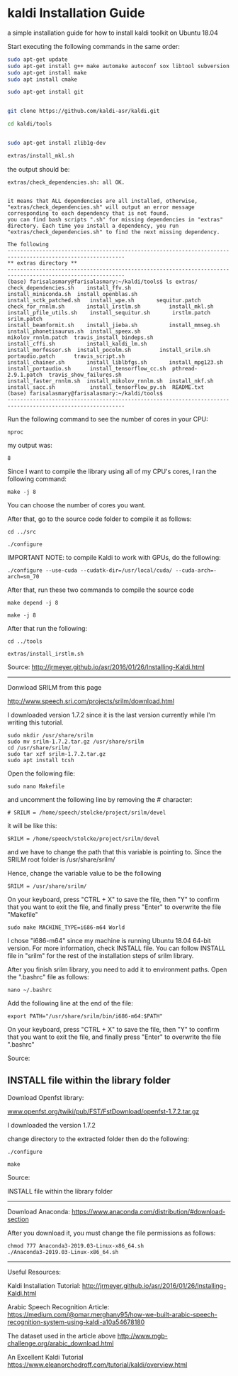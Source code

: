 # kaldi Installation Guide
a simple installation guide for how to install kaldi toolkit on Ubuntu 18.04

Start executing the following commands in the same order:

```bash
sudo apt-get update
sudo apt-get install g++ make automake autoconf sox libtool subversion python2.7
sudo apt-get install make
sudo apt install cmake

sudo apt-get install git


git clone https://github.com/kaldi-asr/kaldi.git

cd kaldi/tools


sudo apt-get install zlib1g-dev

extras/install_mkl.sh
```

the output should be:

    extras/check_dependencies.sh: all OK.


    it means that ALL dependencies are all installed, otherwise, "extras/check_dependencies.sh" will output an error message corresponding to each dependency that is not found.
    you can find bash scripts ".sh" for missing dependencies in "extras" directory. Each time you install a dependency, you run "extras/check_dependencies.sh" to find the next missing dependency.

    The following
    -----------------------------------------------------------------------------------------------------------
    ** extras directory **
    -----------------------------------------------------------------------------------------------------------
    (base) farisalasmary@farisalasmary:~/kaldi/tools$ ls extras/
    check_dependencies.sh    install_ffv.sh            install_miniconda.sh  install_openblas.sh       install_sctk_patched.sh   install_wpe.sh       sequitur.patch
    check_for_rnnlm.sh       install_irstlm.sh         install_mkl.sh        install_pfile_utils.sh    install_sequitur.sh       irstlm.patch         srilm.patch
    install_beamformit.sh    install_jieba.sh          install_mmseg.sh      install_phonetisaurus.sh  install_speex.sh          mikolov_rnnlm.patch  travis_install_bindeps.sh
    install_cffi.sh          install_kaldi_lm.sh       install_morfessor.sh  install_pocolm.sh         install_srilm.sh          portaudio.patch      travis_script.sh
    install_chainer.sh       install_liblbfgs.sh       install_mpg123.sh     install_portaudio.sh      install_tensorflow_cc.sh  pthread-2.9.1.patch  travis_show_failures.sh
    install_faster_rnnlm.sh  install_mikolov_rnnlm.sh  install_nkf.sh        install_sacc.sh           install_tensorflow_py.sh  README.txt
    (base) farisalasmary@farisalasmary:~/kaldi/tools$
    -----------------------------------------------------------------------------------------------------------


Run the following command to see the number of cores in your CPU:

    nproc


my output was:

    8


Since I want to compile the library using all of my CPU's cores, I ran the following command:

    make -j 8

You can choose the number of cores you want.



After that, go to the source code folder to compile it as follows:


    cd ../src

    ./configure


IMPORTANT NOTE: to compile Kaldi to work with GPUs, do the following:

    ./configure --use-cuda --cudatk-dir=/usr/local/cuda/ --cuda-arch=-arch=sm_70


After that, run these two commands to compile the source code


    make depend -j 8

    make -j 8



After that run the following:

    cd ../tools

    extras/install_irstlm.sh


Source:
http://jrmeyer.github.io/asr/2016/01/26/Installing-Kaldi.html


---------------------------------------------------------------------------------------------------------------------------------------------------------------------------------------------------------------------------------------------------------------------------------------------------------------------------------------------
Donwload SRILM from this page

http://www.speech.sri.com/projects/srilm/download.html

I downloaded version 1.7.2 since it is the last version currently while I'm writing this tutorial.

    sudo mkdir /usr/share/srilm
    sudo mv srilm-1.7.2.tar.gz /usr/share/srilm
    cd /usr/share/srilm/
    sudo tar xzf srilm-1.7.2.tar.gz
    sudo apt install tcsh


Open the following file:

    sudo nano Makefile


and uncomment the following line by removing the # character:

    # SRILM = /home/speech/stolcke/project/srilm/devel

it will be like this:

    SRILM = /home/speech/stolcke/project/srilm/devel

and we have to change the path that this variable is pointing to. Since the SRILM root folder is  /usr/share/srilm/

Hence, change the variable value to be the following

    SRILM = /usr/share/srilm/


On your keyboard, press "CTRL + X" to save the file, then "Y" to confirm that you want to exit the file, and finally press "Enter" to overwrite the file "Makefile"


    sudo make MACHINE_TYPE=i686-m64 World


I chose "i686-m64" since my machine is running Ubuntu 18.04 64-bit version. For more information, check INSTALL file.
You can follow INSTALL file in "srilm" for the rest of the installation steps of srilm library.

After you finish srilm library, you need to add it to environment paths.
Open the ".bashrc" file as follows:

    nano ~/.bashrc


Add the following line at the end of the file:

    export PATH="/usr/share/srilm/bin/i686-m64:$PATH"


On your keyboard, press "CTRL + X" to save the file, then "Y" to confirm that you want to exit the file, and finally press "Enter" to overwrite the file ".bashrc"


Source:

INSTALL file within the library folder
---------------------------------------------------------------------------------------------------------------------------------------------------------------------------------------------------------------------------------------------------------------------------------------------------------------------------------------------

Download Openfst library:

www.openfst.org/twiki/pub/FST/FstDownload/openfst-1.7.2.tar.gz

I downloaded the version 1.7.2

change directory to the extracted folder then do the following:


    ./configure

    make

Source:

INSTALL file within the library folder


------------------------------------------------------------------------------------------------------------------------------------------------------------------------
Download Anaconda:
https://www.anaconda.com/distribution/#download-section

After you download it, you must change the file permissions as follows:



    chmod 777 Anaconda3-2019.03-Linux-x86_64.sh
    ./Anaconda3-2019.03-Linux-x86_64.sh


------------------------------------------------------------------------------------------------------------------------------------------------------------------------

Useful Resources:

Kaldi Installation Tutorial:
http://jrmeyer.github.io/asr/2016/01/26/Installing-Kaldi.html

Arabic Speech Recognition Article:
https://medium.com/@omar.merghany95/how-we-built-arabic-speech-recognition-system-using-kaldi-a10a54678180

The dataset used in the article above
http://www.mgb-challenge.org/arabic_download.html

An Excellent Kaldi Tutorial
https://www.eleanorchodroff.com/tutorial/kaldi/overview.html





